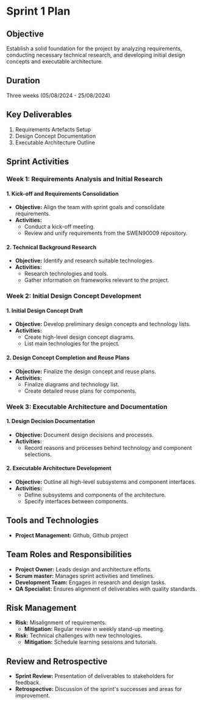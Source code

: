 # Sprint 1 Plan

## Objective

Establish a solid foundation for the project by analyzing requirements, conducting necessary technical research, and developing initial design concepts and executable architecture.

## Duration

Three weeks (05/08/2024 - 25/08/2024)

## Key Deliverables

1. Requirements Artefacts Setup
2. Design Concept Documentation
3. Executable Architecture Outline

## Sprint Activities

### Week 1: Requirements Analysis and Initial Research

#### 1. Kick-off and Requirements Consolidation

- **Objective:** Align the team with sprint goals and consolidate requirements.
- **Activities:**
  - Conduct a kick-off meeting.
  - Review and unify requirements from the SWEN90009 repository.

#### 2. Technical Background Research

- **Objective:** Identify and research suitable technologies.
- **Activities:**
  - Research technologies and tools.
  - Gather information on frameworks relevant to the project.

### Week 2: Initial Design Concept Development

#### 1. Initial Design Concept Draft

- **Objective:** Develop preliminary design concepts and technology lists.
- **Activities:**
  - Create high-level design concept diagrams.
  - List main technologies for the project.

#### 2. Design Concept Completion and Reuse Plans

- **Objective:** Finalize the design concept and reuse plans.
- **Activities:**
  - Finalize diagrams and technology list.
  - Create detailed reuse plans for components.

### Week 3: Executable Architecture and Documentation

#### 1. Design Decision Documentation

- **Objective:** Document design decisions and processes.
- **Activities:**
  - Record reasons and processes behind technology and component selections.

#### 2. Executable Architecture Development

- **Objective:** Outline all high-level subsystems and component interfaces.
- **Activities:**
  - Define subsystems and components of the architecture.
  - Specify interfaces between components.

## Tools and Technologies

- **Project Management:** Github, Github project

## Team Roles and Responsibilities

- **Project Owner:** Leads design and architecture efforts.
- **Scrum master:** Manages sprint activities and timelines.
- **Development Team:** Engages in research and design tasks.
- **QA Specialist:** Ensures alignment of deliverables with quality standards.

## Risk Management

- **Risk:** Misalignment of requirements.
  - **Mitigation:** Regular review in weekly stand-up meeting.
- **Risk:** Technical challenges with new technologies.
  - **Mitigation:** Schedule learning sessions and tutorials.

## Review and Retrospective

- **Sprint Review:** Presentation of deliverables to stakeholders for feedback.
- **Retrospective:** Discussion of the sprint's successes and areas for improvement.
